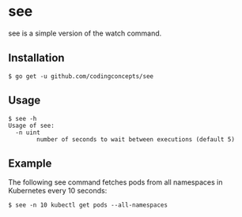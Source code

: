 # see
see is a simple version of the watch command.

## Installation

```
$ go get -u github.com/codingconcepts/see
```

## Usage

```
$ see -h
Usage of see:
  -n uint
        number of seconds to wait between executions (default 5)
```

## Example

The following see command fetches pods from all namespaces in Kubernetes every 10 seconds: 
```
$ see -n 10 kubectl get pods --all-namespaces
```